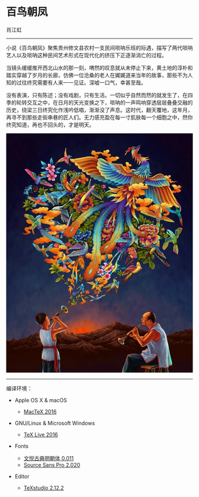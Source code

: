# 百鸟朝凤
肖江虹

---
小说《百鸟朝凤》聚焦贵州修文县农村一支民间唢呐乐班的际遇，描写了两代唢呐艺人以及唢呐这种民间艺术形式在现代化的挤压下正逐渐消亡的过程。

当镜头缓缓推开西北山水的那一刻，喟然的叹息就从未停止下来，黄土地的淳朴和踏实穿越了岁月的长廊，仿佛一位沧桑的老人在娓娓道来当年的故事，那些不为人知的过往终究需要有人来一一见证。深嘘一口气，幸甚至哉。

没有表演，只有陈述；没有戏剧，只有生活。一切似乎自然而然的就发生了，在四季的轮转交互之中，在日月的天光变换之下，唢呐的一声鸣响穿透层层叠叠交融的历史，绕梁三日终究化作浅吟低唱，渐渐没了声息。这时代，翻天覆地，这年月，再寻不到那些走街串巷的匠人们。无力感充盈在每一寸肌肤每一个细胞之中，然你终究知道，再也不回头的，才是明天。



![百鸟朝凤 · 肖江虹](https://github.com/M-Mono/Song-of-the-Phoenix/raw/master/Frontmatter.jpeg)

---
编译环境：

+ Apple OS X & macOS
  - [MacTeX 2016](https://www.tug.org/mactex/)


+ GNU/Linux & Microsoft Windows
  - [TeX Live 2016](https://www.tug.org/texlive/)


+ Fonts
  - [文悦古典明朝体 0.011](http://wytype.com/typeface/WenYue-GuDianMingChaoTi/)
  - [Source Sans Pro 2.020](https://github.com/adobe-fonts/source-sans-pro)


+ Editor
  - [TeXstudio 2.12.2](http://texstudio.sourceforge.net/)
